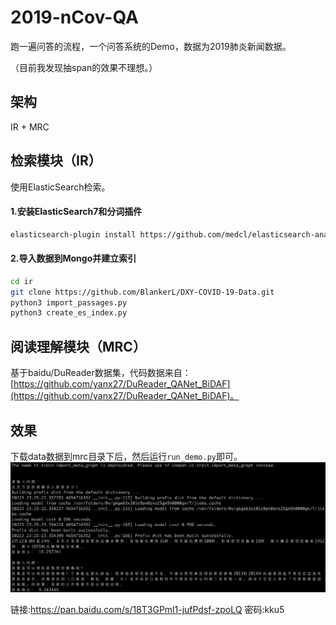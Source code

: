 # 2019-nCov-QA
跑一遍问答的流程，一个问答系统的Demo，数据为2019肺炎新闻数据。

（目前我发现抽span的效果不理想。）

## 架构
IR + MRC
## 检索模块（IR）
使用ElasticSearch检索。

#### 1.安装ElasticSearch7和分词插件
```bash
elasticsearch-plugin install https://github.com/medcl/elasticsearch-analysis-ik/releases/download/v7.5.1/elasticsearch-analysis-ik-7.5.1.zip
```

#### 2.导入数据到Mongo并建立索引
```bash
cd ir
git clone https://github.com/BlankerL/DXY-COVID-19-Data.git
python3 import_passages.py
python3 create_es_index.py
```
 

## 阅读理解模块（MRC）
基于baidu/DuReader数据集，代码数据来自：[https://github.com/yanx27/DuReader_QANet_BiDAF](https://github.com/yanx27/DuReader_QANet_BiDAF)。

## 效果
下载data数据到mrc目录下后，然后运行`run_demo.py`即可。
![](screenshot.png)

链接:https://pan.baidu.com/s/18T3GPml1-jufPdsf-zpoLQ  密码:kku5